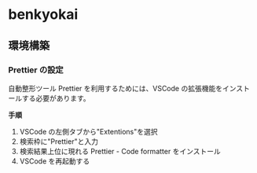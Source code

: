 # benkyokai

## 環境構築

### Prettier の設定

自動整形ツール Prettier を利用するためには、VSCode の拡張機能をインストールする必要があります。

**手順**

1. VSCode の左側タブから"Extentions"を選択
2. 検索枠に"Prettier"と入力
3. 検索結果上位に現れる Prettier - Code formatter をインストール
4. VSCode を再起動する
